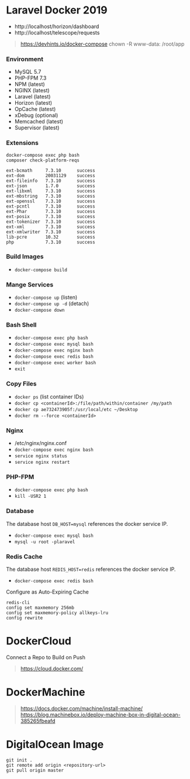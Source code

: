 # Laravel Docker 2019
- http://localhost/horizon/dashboard
- http://localhost/telescope/requests

> https://devhints.io/docker-compose
> chown -R www-data: /root/app

### Environment
- MySQL 5.7
- PHP-FPM 7.3
- NPM (latest)
- NGINX (latest)
- Laravel (latest)
- Horizon (latest)
- OpCache (latest)
- xDebug (optional)
- Memcached (latest)
- Supervisor (latest)

### Extensions
```
docker-compose exec php bash
composer check-platform-reqs
```

```
ext-bcmath     7.3.10      success  
ext-dom        20031129    success  
ext-fileinfo   7.3.10      success  
ext-json       1.7.0       success  
ext-libxml     7.3.10      success  
ext-mbstring   7.3.10      success  
ext-openssl    7.3.10      success  
ext-pcntl      7.3.10      success  
ext-Phar       7.3.10      success  
ext-posix      7.3.10      success  
ext-tokenizer  7.3.10      success  
ext-xml        7.3.10      success  
ext-xmlwriter  7.3.10      success  
lib-pcre       10.32       success  
php            7.3.10      success  
```

### Build Images
- `docker-compose build`

### Mange Services
- `docker-compose up` (listen)
- `docker-compose up -d` (detach)
- `docker-compose down` 

### Bash Shell
- `docker-compose exec php bash`
- `docker-compose exec mysql bash`
- `docker-compose exec nginx bash`
- `docker-compose exec redis bash`
- `docker-compose exec worker bash`
- `exit`

### Copy Files
- `docker ps` (list container IDs)
- `docker cp <containerId>:/file/path/within/container /my/path`
- `docker cp ae732473905f:/usr/local/etc ~/Desktop`
- `docker rm --force <containerId>`

### Nginx
- /etc/nginx/nginx.conf
- `docker-compose exec nginx bash`
- `service nginx status`
- `service nginx restart`

### PHP-FPM
- `docker-compose exec php bash`
- `kill -USR2 1`

### Database
The database host `DB_HOST=mysql` references the docker service IP.

- `docker-compose exec mysql bash`
- `mysql -u root -plaravel`

### Redis Cache
The database host `REDIS_HOST=redis` references the docker service IP.

- `docker-compose exec redis bash`

Configure as Auto-Expiring Cache
```
redis-cli
config set maxmemory 256mb
config set maxmemory-policy allkeys-lru
config rewrite
```

# DockerCloud
Connect a Repo to Build on Push
> https://cloud.docker.com/


# DockerMachine
> https://docs.docker.com/machine/install-machine/
> https://blog.machinebox.io/deploy-machine-box-in-digital-ocean-385265fbeafd

# DigitalOcean Image

```
git init .
git remote add origin <repository-url>
git pull origin master
```
